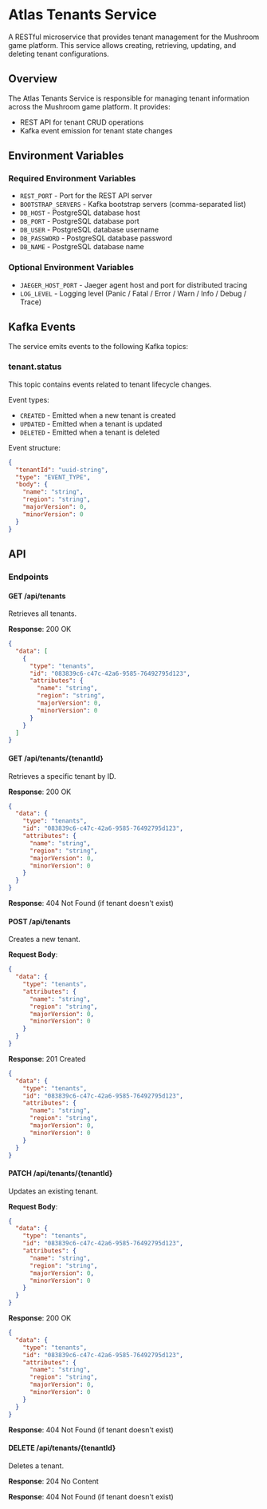 # Atlas Tenants Service

A RESTful microservice that provides tenant management for the Mushroom game platform. This service allows creating, retrieving, updating, and deleting tenant configurations.

## Overview

The Atlas Tenants Service is responsible for managing tenant information across the Mushroom game platform. It provides:

- REST API for tenant CRUD operations
- Kafka event emission for tenant state changes

## Environment Variables

### Required Environment Variables

- `REST_PORT` - Port for the REST API server
- `BOOTSTRAP_SERVERS` - Kafka bootstrap servers (comma-separated list)
- `DB_HOST` - PostgreSQL database host
- `DB_PORT` - PostgreSQL database port
- `DB_USER` - PostgreSQL database username
- `DB_PASSWORD` - PostgreSQL database password
- `DB_NAME` - PostgreSQL database name

### Optional Environment Variables

- `JAEGER_HOST_PORT` - Jaeger agent host and port for distributed tracing
- `LOG_LEVEL` - Logging level (Panic / Fatal / Error / Warn / Info / Debug / Trace)

## Kafka Events

The service emits events to the following Kafka topics:

### tenant.status

This topic contains events related to tenant lifecycle changes.

Event types:
- `CREATED` - Emitted when a new tenant is created
- `UPDATED` - Emitted when a tenant is updated
- `DELETED` - Emitted when a tenant is deleted

Event structure:
```json
{
  "tenantId": "uuid-string",
  "type": "EVENT_TYPE",
  "body": {
    "name": "string",
    "region": "string",
    "majorVersion": 0,
    "minorVersion": 0
  }
}
```

## API

### Endpoints

#### GET /api/tenants

Retrieves all tenants.

**Response**: 200 OK
```json
{
  "data": [
    {
      "type": "tenants",
      "id": "083839c6-c47c-42a6-9585-76492795d123",
      "attributes": {
        "name": "string",
        "region": "string",
        "majorVersion": 0,
        "minorVersion": 0
      }
    }
  ]
}
```

#### GET /api/tenants/{tenantId}

Retrieves a specific tenant by ID.

**Response**: 200 OK
```json
{
  "data": {
    "type": "tenants",
    "id": "083839c6-c47c-42a6-9585-76492795d123",
    "attributes": {
      "name": "string",
      "region": "string",
      "majorVersion": 0,
      "minorVersion": 0
    }
  }
}
```

**Response**: 404 Not Found (if tenant doesn't exist)

#### POST /api/tenants

Creates a new tenant.

**Request Body**:
```json
{
  "data": {
    "type": "tenants",
    "attributes": {
      "name": "string",
      "region": "string",
      "majorVersion": 0,
      "minorVersion": 0
    }
  }
}
```

**Response**: 201 Created
```json
{
  "data": {
    "type": "tenants",
    "id": "083839c6-c47c-42a6-9585-76492795d123",
    "attributes": {
      "name": "string",
      "region": "string",
      "majorVersion": 0,
      "minorVersion": 0
    }
  }
}
```

#### PATCH /api/tenants/{tenantId}

Updates an existing tenant.

**Request Body**:
```json
{
  "data": {
    "type": "tenants",
    "id": "083839c6-c47c-42a6-9585-76492795d123",
    "attributes": {
      "name": "string",
      "region": "string",
      "majorVersion": 0,
      "minorVersion": 0
    }
  }
}
```

**Response**: 200 OK
```json
{
  "data": {
    "type": "tenants",
    "id": "083839c6-c47c-42a6-9585-76492795d123",
    "attributes": {
      "name": "string",
      "region": "string",
      "majorVersion": 0,
      "minorVersion": 0
    }
  }
}
```

**Response**: 404 Not Found (if tenant doesn't exist)

#### DELETE /api/tenants/{tenantId}

Deletes a tenant.

**Response**: 204 No Content

**Response**: 404 Not Found (if tenant doesn't exist)